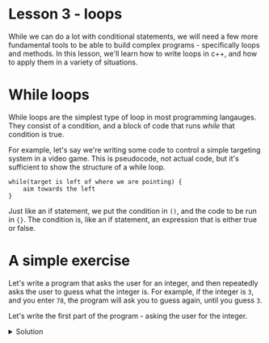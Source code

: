 # Lesson 3 - loops

While we can do a lot with conditional statements, we will need a few more fundamental tools to
be able to build complex programs - specifically loops and methods. In this lesson, we'll learn how
to write loops in c++, and how to apply them in a variety of situations.

# While loops

While loops are the simplest type of loop in most programming langauges. They consist of a condition,
and a block of code that runs *while* that condition is true.

For example, let's say we're writing some code to control a simple targeting system in a video game.
This is pseudocode, not actual code, but it's sufficient to show the structure of a while loop.

```
while(target is left of where we are pointing) {
	aim towards the left
}
```

Just like an if statement, we put the condition in `()`, and the code to be run in `{}`. The condition
is, like an if statement, an expression that is either true or false.

# A simple exercise

Let's write a program that asks the user for an integer, and then repeatedly asks the user to guess what the
integer is. For example, if the integer is `3`, and you enter `78`, the program will ask you to guess again,
until you guess `3`.

Let's write the first part of the program - asking the user for the integer.

<details>
	<summary>Solution</summary>

```c++
#include <iostream>
using namespace std;

int main() {
	int integer_to_guess;

	cout << "Enter the integer to guess: ";
	cin >> integer_to_guess;
}
```

Now, we need to ask the user to guess numbers until they guess correctly.

How could we do that with a while loop?

<details>
	<summary>Solution</summary>

```c++
int guess;

cin >> guess;

while(guess != integer_to_guess) {
	cout << "Incorrect! Please guess again: ";
	cin >> guess;
}

cout << "You got it!" << endl;
```

Currently, if you guess incorrectly, the program just tells you that you got it wrong.
It would be more helpful if the program instead tells you if you guessed too high or too long.
Try to add this to the program.

<details>
	<summary>Solution</summary>

```c++
while(guess != integer_to_guess) {
	if(guess > integer_to_guess) {
		cout << "You guessed too high. Please guess again: ";
	} else {
		cout << "You guessed too low. Please guess again: ";
	}

	cin >> guess;
}
```
</details>
</details>
</details>
